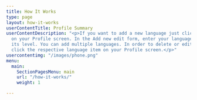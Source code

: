 ```yaml
---
title: How It Works
type: page
layout: how-it-works
userContentTitle: Profile Summary
userContentDescription: "<p>If you want to add a new language just click the Add icon
  on your Profile screen. In the Add new edit form, enter your language and specify
  its level. You can add multiple languages. In order to delete or edit your language
  click the respective language item on your Profile screen.</p>"
usercontentimg: "/images/phone.png"
menu:
  main:
    SectionPagesMenu: main
    url: "/how-it-works/"
    weight: 1

---
```

